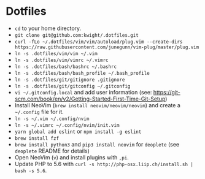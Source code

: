 # Dotfiles

* `cd` to your home directory.
* `git clone git@github.com:kwight/.dotfiles.git`
* `curl -fLo ~/.dotfiles/vim/vim/autoload/plug.vim --create-dirs https://raw.githubusercontent.com/junegunn/vim-plug/master/plug.vim`
* `ln -s .dotfiles/vim/vim ~/.vim`
* `ln -s .dotfiles/vim/vimrc ~/.vimrc`
* `ln -s .dotfiles/bash/bashrc ~/.bashrc`
* `ln -s .dotfiles/bash/bash_profile ~/.bash_profile`
* `ln -s .dotfiles/git/gitignore .gitignore`
* `ln -s .dotfiles/git/gitconfig ~/.gitconfig`
* `vi ~/.gitconfig.local` and add user information (see: https://git-scm.com/book/en/v2/Getting-Started-First-Time-Git-Setup)
* Install NeoVim (`brew install neovim/neovim/neovim`) and create a `~/.config` file for it.
* `ln -s ~/.vim ~/.config/nvim`
* `ln -s ~/.vimrc ~/.config/nvim/init.vim`
* `yarn global add eslint` or `npm install -g eslint`
* `brew install fzf`
* `brew install python3` and `pip3 install neovim` for `deoplete` (see `deoplete` README for details)
* Open NeoVim (`v`) and install plugins with `,pi`.
* Update PHP to 5.6 with `curl -s http://php-osx.liip.ch/install.sh | bash -s 5.6`.

